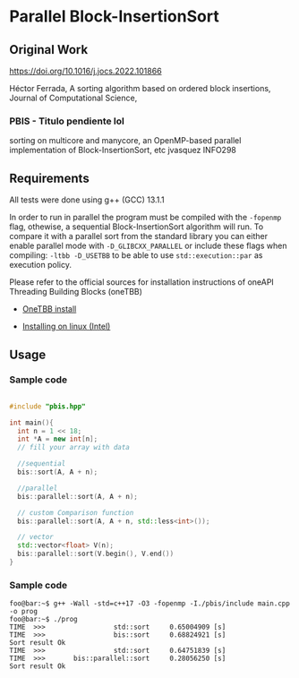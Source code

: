 # Parallel Block-InsertionSort

## Original Work

https://doi.org/10.1016/j.jocs.2022.101866

Héctor Ferrada,
A sorting algorithm based on ordered block insertions,
Journal of Computational Science,

### PBIS - Titulo pendiente lol
sorting on multicore and manycore, an OpenMP-based parallel
implementation of Block-InsertionSort, etc
jvasquez INFO298 

## Requirements

All tests were done using g++ (GCC) 13.1.1 

In order to run in parallel the program must be compiled with the `-fopenmp`
flag, othewise, a sequential Block-InsertionSort algorithm will run. To compare
it with a parallel sort from the standard library you can either enable
parallel mode with `-D_GLIBCXX_PARALLEL` or include these flags when compiling:
`-ltbb -D_USETBB` to be able to use `std::execution::par` as execution policy.


Please refer to the official sources for installation instructions of oneAPI Threading Building Blocks (oneTBB)

- [OneTBB install](https://github.com/oneapi-src/oneTBB/blob/master/INSTALL.md) 

- [Installing on linux (Intel)](https://www.intel.com/content/www/us/en/docs/onetbb/get-started-guide/2021-9/overview.html) 


## Usage

### Sample code

```cpp

#include "pbis.hpp"

int main(){
  int n = 1 << 18;
  int *A = new int[n];
  // fill your array with data

  //sequential
  bis::sort(A, A + n);

  //parallel
  bis::parallel::sort(A, A + n);

  // custom Comparison function
  bis::parallel::sort(A, A + n, std::less<int>());

  // vector
  std::vector<float> V(n);
  bis::parallel::sort(V.begin(), V.end())
}
```

### Sample code
```shell
foo@bar:~$ g++ -Wall -std=c++17 -O3 -fopenmp -I./pbis/include main.cpp -o prog
foo@bar:~$ ./prog
TIME  >>>                 std::sort     0.65004909 [s]
TIME  >>>                 bis::sort     0.68824921 [s]
Sort result Ok
TIME  >>>                 std::sort     0.64751839 [s]
TIME  >>>       bis::parallel::sort     0.28056250 [s]
Sort result Ok


```

```bash
```
